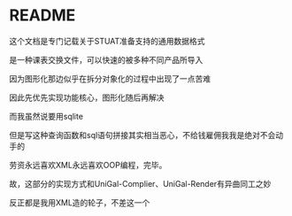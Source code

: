 # README

这个文档是专门记载关于STUAT准备支持的通用数据格式

是一种课表交换文件，可以快速的被多种不同产品所导入



因为图形化那边似乎在拆分对象化的过程中出现了一点苦难

因此先优先实现功能核心，图形化随后再解决

而我虽然说要用sqlite

但是写这种查询函数和sql语句拼接其实相当恶心，不给钱雇佣我我是绝对不会动手的

劳资永远喜欢XML永远喜欢OOP编程，完毕。



故，这部分的实现方式和UniGal-Complier、UniGal-Render有异曲同工之妙

反正都是我用XML造的轮子，不差这一个
